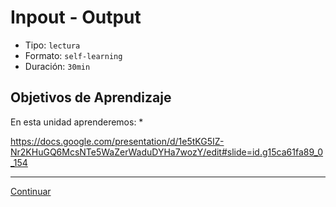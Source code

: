 # Inpout - Output
- Tipo: `lectura`
- Formato: `self-learning`
- Duración: `30min`

## Objetivos de Aprendizaje

En esta unidad aprenderemos:
*

https://docs.google.com/presentation/d/1e5tKG5IZ-Nr2KHuGQ6McsNTe5WaZerWaduDYHa7wozY/edit#slide=id.g15ca61fa89_0_154

***

[Continuar](03-conditionals-and-loops.md)
